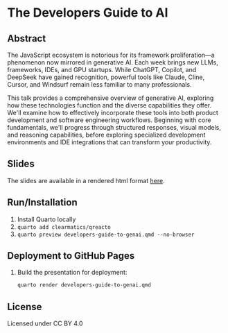 # The Developers Guide to AI

## Abstract
The JavaScript ecosystem is notorious for its framework proliferation—a phenomenon now mirrored in generative AI. Each week brings new LLMs, frameworks, IDEs, and GPU startups. While ChatGPT, Copilot, and DeepSeek have gained recognition, powerful tools like Claude, Cline, Cursor, and Windsurf remain less familiar to many professionals.

This talk provides a comprehensive overview of generative AI, exploring how these technologies function and the diverse capabilities they offer. We'll examine how to effectively incorporate these tools into both product development and software engineering workflows. Beginning with core fundamentals, we'll progress through structured responses, visual models, and reasoning capabilities, before exploring specialized development environments and IDE integrations that can transform your productivity.

## Slides
The slides are available in a rendered html format [here](docs/developers-guide-to-genai.html).

## Run/Installation

1. Install Quarto locally
2. `quarto add clearmatics/qreacto`
3. `quarto preview developers-guide-to-genai.qmd --no-browser`

## Deployment to GitHub Pages

1. Build the presentation for deployment:
   ```bash
   quarto render developers-guide-to-genai.qmd
   ```


## License
Licensed under CC BY 4.0
